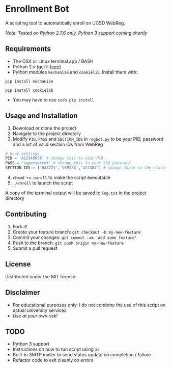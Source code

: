 # Enrollment Bot

A scripting tool to automatically enroll on UCSD WebReg.

_Note: Tested on Python 2.7.6 only, Python 3 support coming shortly_

## Requirements
- The OSX or Linux terminal app / BASH
- Python 2.x (get it [here](https://www.python.org/downloads/))
- Python modules `mechanize` and `cookielib`. Install them with:
```
pip install mechanize
``` 
```
pip install cookielib
```
- You may have to use `sudo pip install`


## Usage and Installation
1. Download or clone the project
2. Navigate to the project directory
3. Modify `PID`, `PASS` and `SECTION_IDS` in `regbot.py` to be your PID, password and a list of valid section IDs from WebReg
```python
# User settings
PID = 'A12345678' # change this to your PID
PASS = 'supersecret' # change this to your SSO password
SECTION_IDS = ['843721','939283','422304'] # change these to the classes you want to add
```
4. `chmod +x enroll` to make the script executable
5. `./enroll` to launch the script

A copy of the terminal output will be saved to `log.txt` in the project directory


## Contributing

1. Fork it!
2. Create your feature branch: `git checkout -b my-new-feature`
3. Commit your changes: `git commit -am 'Add some feature'`
4. Push to the branch: `git push origin my-new-feature`
5. Submit a pull request

## License

Distributed under the MIT license.

## Disclaimer
- For educational purposes only: I do not condone the use of this script on actual university services
- *Use at your own risk!*

## TODO
- Python 3 support
- Instructions on how to run script using `at`
- Built-in SMTP mailer to send status update on completion / failure
- Refactor code to exit cleanly on errors
